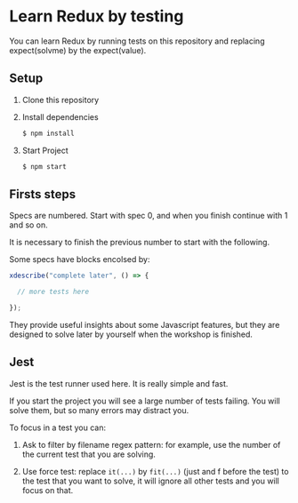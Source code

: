 Learn Redux by testing
======================

You can learn Redux by running tests on this repository
and replacing expect(solvme) by the expect(value).


Setup
-----

1. Clone this repository

2. Install dependencies
   ```bash
   $ npm install
   ```

3. Start Project
   ```bash
   $ npm start
   ```


Firsts steps
-------------

Specs are numbered. Start with spec 0, and 
when you finish continue with 1 and so on.

It is necessary to finish the previous number to
start with the following.

Some specs have blocks encolsed by:

```javascript
xdescribe("complete later", () => {

  // more tests here

});
```

They provide useful insights about some Javascript features,
but they are designed to solve later by yourself when the 
workshop is finished.


Jest
----

Jest is the test runner used here. 
It is really simple and fast.

If you start the project you will see a large number of
tests failing. You will solve them, but so many errors
may distract you. 

To focus in a test you can:

1. Ask to filter by filename regex pattern: 
   for example, use the number of the current test that you are solving.

2. Use force test: replace `it(...)` by `fit(...)` 
  (just and f before the test) to the test that you want to solve,
  it will ignore all other tests and you will focus on that.

